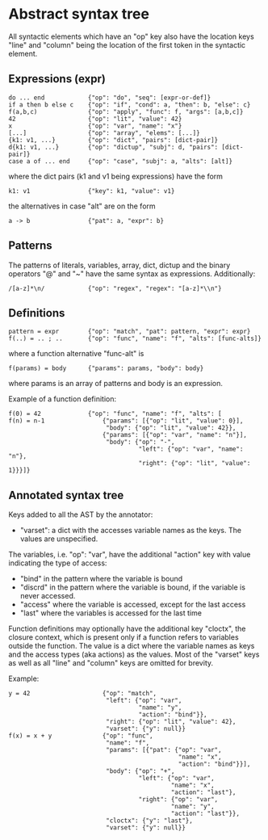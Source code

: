 Abstract syntax tree
====================

All syntactic elements which have an "op" key also have the location keys "line"
and "column" being the location of the first token in the syntactic element.

Expressions (expr)
------------------

    do ... end            {"op": "do", "seq": [expr-or-def]}
    if a then b else c    {"op": "if", "cond": a, "then": b, "else": c}
    f(a,b,c)              {"op": "apply", "func": f, "args": [a,b,c]}
    42                    {"op": "lit", "value": 42}
    x                     {"op": "var", "name": "x"}
    [...]                 {"op": "array", "elems": [...]}
    {k1: v1, ...}         {"op": "dict", "pairs": [dict-pair]}
    d{k1: v1, ...}        {"op": "dictup", "subj": d, "pairs": [dict-pair]}
    case a of ... end     {"op": "case", "subj": a, "alts": [alt]}

where the dict pairs (k1 and v1 being expressions) have the form

    k1: v1                {"key": k1, "value": v1}

the alternatives in case "alt" are on the form

    a -> b                {"pat": a, "expr": b}

Patterns
--------

The patterns of literals, variables, array, dict, dictup and the binary
operators "@" and "~" have the same syntax as expressions. Additionally:

    /[a-z]*\n/            {"op": "regex", "regex": "[a-z]*\\n"}

Definitions
-----------

    pattern = expr        {"op": "match", "pat": pattern, "expr": expr}
    f(..) = .. ; ..       {"op": "func", "name": "f", "alts": [func-alts]}

where a function alternative "func-alt" is

    f(params) = body      {"params": params, "body": body}

where params is an array of patterns and body is an expression.

Example of a function definition:

    f(0) = 42             {"op": "func", "name": "f", "alts": [
    f(n) = n-1                {"params": [{"op": "lit", "value": 0}],
                               "body": {"op": "lit", "value": 42}},
                              {"params": [{"op": "var", "name": "n"}],
                               "body": {"op": "-",
                                        "left": {"op": "var", "name": "n"},
                                        "right": {"op": "lit", "value": 1}}}]}

Annotated syntax tree
---------------------

Keys added to all the AST by the annotator:

* "varset": a dict with the accesses variable names as the keys. The values are
  unspecified.

The variables, i.e. "op": "var", have the additional "action" key with value
indicating the type of access:

* "bind" in the pattern where the variable is bound
* "discrd" in the pattern where the variable is bound, if the variable is never
  accessed.
* "access" where the variable is accessed, except for the last access
* "last" where the variables is accessed for the last time

Function definitions may optionally have the additional key "cloctx", the
closure context, which is present only if a function refers to variables outside
the function. The value is a dict where the variable names as keys and the
access types (aka actions) as the values. Most of the "varset" keys as well as
all "line" and "column" keys are omitted for brevity.

Example:

    y = 42                    {"op": "match",
                               "left": {"op": "var",
                                        "name": "y",
                                        "action": "bind"}},
                               "right": {"op": "lit", "value": 42},
                               "varset": {"y": null}}
    f(x) = x + y              {"op": "func",
                               "name": "f",
                               "params": [{"pat": {"op": "var",
                                                   "name": "x",
                                                   "action": "bind"}}],
                               "body": {"op": "+",
                                        "left": {"op": "var",
                                                 "name": "x",
                                                 "action": "last"},
                                        "right": {"op": "var",
                                                 "name": "y",
                                                 "action": "last"}},
                               "cloctx": {"y": "last"},
                               "varset": {"y": null}}
